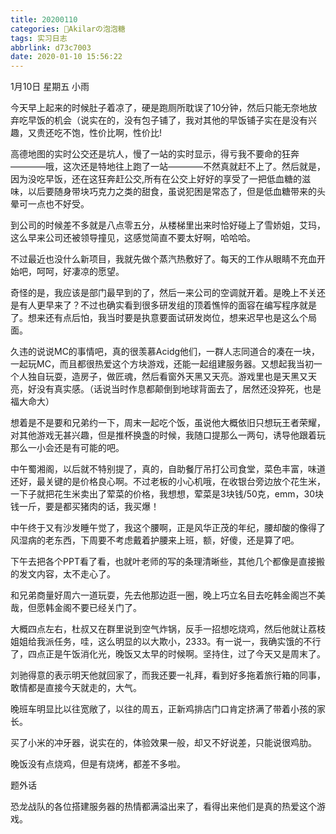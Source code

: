 ```yaml
---
title: 20200110
categories: 🍬Akilarの泡泡糖
tags: 实习日志
abbrlink: d73c7003
date: 2020-01-10 15:56:22
---
```

1月10日 星期五 小雨

今天早上起来的时候肚子着凉了，硬是跑厕所耽误了10分钟，然后只能无奈地放弃吃早饭的机会（说实在的，没有包子铺了，我对其他的早饭铺子实在是没有兴趣，又贵还吃不饱，性价比啊，性价比!

高德地图的实时公交还是坑人，慢了一站的实时显示，得亏我不要命的狂奔————哦，这次还是特地往上跑了一站————不然真就赶不上了。然后就是，因为没吃早饭，还在这狂奔赶公交,所有在公交上好好的享受了一把低血糖的滋味，以后要随身带块巧克力之类的甜食，虽说犯困是常态了，但是低血糖带来的头晕可一点也不好受。

到公司的时候差不多就是八点零五分，从楼梯里出来时恰好碰上了雪娇姐，艾玛，这么早来公司还被领导撞见，这感觉简直不要太好啊，哈哈哈。

不过最近也没什么新项目，我就先做个蒸汽热敷好了。每天的工作从眼睛不充血开始吧，呵呵，好凄凉的愿望。

奇怪的是，我应该是部门最早到的了，然后一来公司的空调就开着。是晚上不关还是有人更早来了？不过也确实看到很多研发组的顶着憔悴的面容在编写程序就是了。想来还有点后怕，我当时要是执意要面试研发岗位，想来迟早也是这么个局面。

久违的说说MC的事情吧，真的很羡慕Acidg他们，一群人志同道合的凑在一块，一起玩MC，而且都很热爱这个方块游戏，还能一起组建服务器。又想起我当初一个人独自玩耍，造房子，做匠魂，然后看窗外天黑又天亮。游戏里也是天黑又天亮，好没有真实感。（话说当时作息都颠倒到地球背面去了，居然还没猝死，也是福大命大）

想着是不是要和兄弟约一下，周末一起吃个饭，虽说他大概依旧只想玩王者荣耀，对其他游戏无甚兴趣，但是推杯换盏的时候，我随口提那么一两句，诱导他跟着玩那么一小会还是有可能的吧。

中午蜀湘阁，以后就不特别提了，真的，自助餐厅吊打公司食堂，菜色丰富，味道还好，最关键的是价格良心啊。不过老板的小心机哦，在收银台旁边放个花生米，一下子就把花生米卖出了荤菜的价格，我想想，荤菜是3块钱/50克，emm，30块钱一斤，要是都买猪肉的话，我买爆！

中午终于又有沙发睡午觉了，我这个腰啊，正是风华正茂的年纪，腰却酸的像得了风湿病的老东西，下周要不考虑戴着护腰来上班，额，好傻，还是算了吧。

下午去把各个PPT看了看，也就叶老师的写的条理清晰些，其他几个都像是直接搬的发文内容，太不走心了。

和兄弟商量好周六一道玩耍，先去他那边逛一圈，晚上巧立名目去吃韩金阁岂不美哉，但愿韩金阁不要已经关门了。

大概四点左右，杜叔又在群里说到空气炸锅，反手一招想吃烧鸡，然后他就让荔枝姐姐给我派任务，哇，这么明显的以大欺小，2333。有一说一，我确实饿的不行了，四点正是午饭消化光，晚饭又太早的时候啊。坚持住，过了今天又是周末了。

刘驰得意的表示明天他就回家了，而我还要一礼拜，看到好多拖着旅行箱的同事，敢情都是直接今天就走的，大气。

晚班车明显比以往宽敞了，以往的周五，正新鸡排店门口肯定挤满了带着小孩的家长。

买了小米的冲牙器，说实在的，体验效果一般，却又不好说差，只能说很鸡肋。

晚饭没有点烧鸡，但是有烧烤，都差不多啦。

题外话

恐龙战队的各位搭建服务器的热情都满溢出来了，看得出来他们是真的热爱这个游戏。
